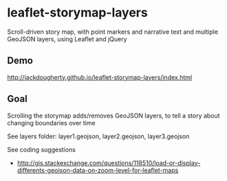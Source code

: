 # leaflet-storymap-layers
Scroll-driven story map, with point markers and narrative text and multiple GeoJSON layers, using Leaflet and jQuery

## Demo
http://jackdougherty.github.io/leaflet-storymap-layers/index.html

## Goal

Scrolling the storymap adds/removes GeoJSON layers, to tell a story about changing boundaries over time

See layers folder: layer1.geojson, layer2.geojson, layer3.geojson

See coding suggestions
- http://gis.stackexchange.com/questions/118510/load-or-display-differents-geojson-data-on-zoom-level-for-leaflet-maps
